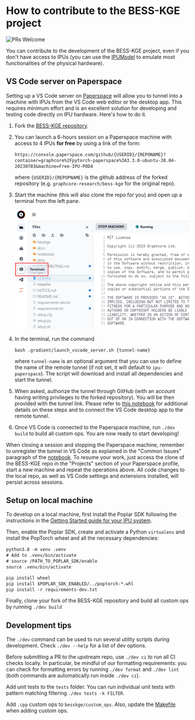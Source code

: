 # How to contribute to the BESS-KGE project

![PRs Welcome](https://img.shields.io/badge/PRs-welcome-brightgreen.svg?style=flat-square)

You can contribute to the development of the BESS-KGE project, even if you don't have access to IPUs (you can use the [IPUModel](https://docs.graphcore.ai/projects/poptorch-user-guide/en/3.2.0/reference.html#poptorch.Options.useIpuModel) to emulate most functionalities of the physical hardware).

## VS Code server on Paperspace

Setting up a VS Code server on [Paperspace](https://www.paperspace.com/graphcore) will allow you to tunnel into a machine with IPUs from the VS Code web editor or the desktop app. This requires minimum effort and is an excellent solution for developing and testing code directly on IPU hardware. Here's how to do it.

1. Fork the [BESS-KGE repository](https://github.com/graphcore-research/bess-kge).

2. You can launch a 6-hours session on a Paperspace machine with access to 4 IPUs **for free** by using a link of the form:
    ```
    https://console.paperspace.com/github/{USERID}/{REPONAME}?container=graphcore%2Fpytorch-paperspace%3A3.3.0-ubuntu-20.04-20230703&machine=Free-IPU-POD4
    ```    

    where `{USERID}/{REPOPNAME}` is the github address of the forked repository (e.g. `graphcore-research/bess-kge` for the original repo).

3. Start the machine (this will also clone the repo for you) and open up a terminal from the left pane.

    ![terminal_pane](docs/source/images/Terminal3.png)

4. In the terminal, run the command
    ```shell
    bash .gradient/launch_vscode_server.sh {tunnel-name}
    ```

    where `tunnel-name` is an optional argument that you can use to define the name of the remote tunnel (if not set, it will default to `ipu-paperspace`). The script will download and install all dependencies and start the tunnel.

5. When asked, authorize the tunnel through GitHub (with an account having writing privileges to the forked repository). You will be then provided with the tunnel link. Please refer to [this notebook](https://ipu.dev/fmo4AZ) for additional details on these steps and to connect the VS Code desktop app to the remote tunnel. 

6. Once VS Code is connected to the Paperspace machine, run `./dev build` to build all custom ops. You are now ready to start developing!

When closing a session and stopping the Paperspace machine, remember to unregister the tunnel in VS Code as explained in the "Common Issues" paragraph of the [notebook](https://ipu.dev/fmo4AZ). To resume your work, just access the clone of the BESS-KGE repo in the "Projects" section of your Paperspace profile, start a new machine and repeat the operations above. All code changes to the local repo, as well as VS Code settings and extensions installed, will persist across sessions.

## Setup on local machine

To develop on a local machine, first install the Poplar SDK following the instructions in the [Getting Started guide for your IPU system](https://docs.graphcore.ai/en/latest/getting-started.html#getting-started).

Then, enable the Poplar SDK, create and activate a Python `virtualenv` and install the PopTorch wheel and all the necessary dependencies: 

```shell
python3.8 -m venv .venv
# Add to .venv/bin/activate
# source /PATH_TO_POPLAR_SDK/enable
source .venv/bin/activate
```
```shell
pip install wheel
pip install $POPLAR_SDK_ENABLED/../poptorch-*.whl
pip install -r requirements-dev.txt
```

Finally, clone your fork of the BESS-KGE repository and build all custom ops by running `./dev build`

## Development tips

The `./dev` command can be used to run several utility scripts during development. Check `./dev --help` for a list of dev options.

Before submitting a PR to the upstream repo, use `./dev ci` to run all CI checks locally. In particular, be mindful of our formatting requirements: you can check for formatting errors by running `./dev format` and `./dev lint` (both commands are automatically run inside `./dev ci`).

Add unit tests to the `tests` folder. You can run individual unit tests with pattern matching filtering `./dev tests -k FILTER`.

Add `.cpp` custom ops to `besskge/custom_ops`. Also, update the [Makefile](Makefile) when adding custom ops.
